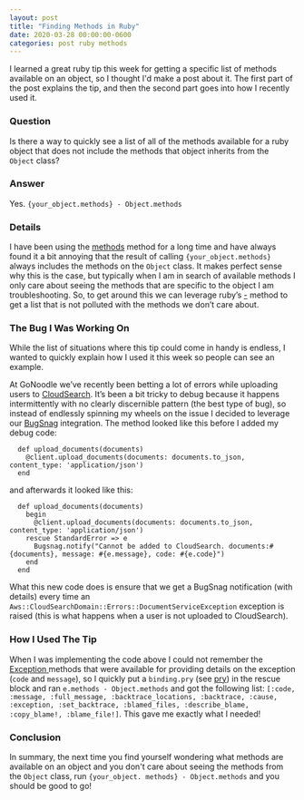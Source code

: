 ```yaml
---
layout: post
title: "Finding Methods in Ruby"
date: 2020-03-28 00:00:00-0600
categories: post ruby methods
---
```

I learned a great ruby tip this week for getting a specific list of methods available on an object, so I thought I'd make a post about it. The first part of the post explains the tip, and then the second part goes into how I recently used it.

### Question
Is there a way to quickly see a list of all of the methods available for a ruby object that does not include the methods that object inherits from the `Object` class?

### Answer
Yes. `{your_object.methods} - Object.methods`

### Details
I have been using the [methods](https://ruby-doc.org/core-2.7.0/Object.html#method-i-methods) method for a long time and have always found it a bit annoying that the result of calling `{your_object.methods}` always includes the methods on the `Object` class. It makes perfect sense why this is the case, but typically when I am in search of available methods I only care about seeing the methods that are specific to the object I am troubleshooting. So, to get around this we can leverage ruby’s [-](https://ruby-doc.org/core-2.7.0/Array.html#method-i-2D) method to get a list that is not polluted with the methods we don’t care about.

### The Bug I Was Working On
While the list of situations where this tip could come in handy is endless, I wanted to quickly explain how I used it this week so people can see an example.

At GoNoodle we’ve recently been betting a lot of errors while uploading users to [CloudSearch](https://aws.amazon.com/cloudsearch/). It’s been a bit tricky to debug because it happens intermittently with no clearly discernible pattern (the best type of bug), so instead of endlessly spinning my wheels on the issue I decided to leverage our [BugSnag](https://www.bugsnag.com/) integration. The method looked like this before I added my debug code:

```
  def upload_documents(documents)
    @client.upload_documents(documents: documents.to_json, content_type: 'application/json')
  end
```
and afterwards it looked like this:
```
  def upload_documents(documents)
    begin
      @client.upload_documents(documents: documents.to_json, content_type: 'application/json')
    rescue StandardError => e
      Bugsnag.notify("Cannot be added to CloudSearch. documents:#{documents}, message: #{e.message}, code: #{e.code}")
    end
  end
```
What this new code does is ensure that we get a BugSnag notification (with details) every time an `Aws::CloudSearchDomain::Errors::DocumentServiceException` exception is raised (this is what happens when a user is not uploaded to CloudSearch).

### How I Used The Tip
When I was implementing the code above I could not remember the [Exception ](https://ruby-doc.org/core-2.5.1/Exception.html) methods that were available for providing details on the exception (`code` and `message`), so I quickly put a `binding.pry` (see [pry](https://github.com/pry/pry)) in the rescue block and ran `e.methods - Object.methods` and got the following list: `[:code, :message, :full_message, :backtrace_locations, :backtrace, :cause, :exception, :set_backtrace, :blamed_files, :describe_blame, :copy_blame!, :blame_file!]`. This gave me exactly what I needed!

### Conclusion
In summary, the next time you find yourself wondering what methods are available on an object and you don't care about seeing the methods from the `Object` class, run `{your_object. methods} - Object.methods` and you should be good to go!
